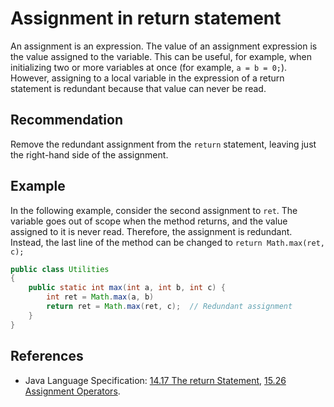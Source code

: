 # Assignment in return statement
An assignment is an expression. The value of an assignment expression is the value assigned to the variable. This can be useful, for example, when initializing two or more variables at once (for example, `a = b = 0;`). However, assigning to a local variable in the expression of a return statement is redundant because that value can never be read.


## Recommendation
Remove the redundant assignment from the `return` statement, leaving just the right-hand side of the assignment.


## Example
In the following example, consider the second assignment to `ret`. The variable goes out of scope when the method returns, and the value assigned to it is never read. Therefore, the assignment is redundant. Instead, the last line of the method can be changed to `return Math.max(ret, c);`


```java
public class Utilities
{
	public static int max(int a, int b, int c) {
		int ret = Math.max(a, b)
		return ret = Math.max(ret, c);  // Redundant assignment
	}
}
```

## References
* Java Language Specification: [ 14.17 The return Statement](https://docs.oracle.com/javase/specs/jls/se11/html/jls-14.html#jls-14.17), [ 15.26 Assignment Operators](https://docs.oracle.com/javase/specs/jls/se11/html/jls-15.html#jls-15.26).
